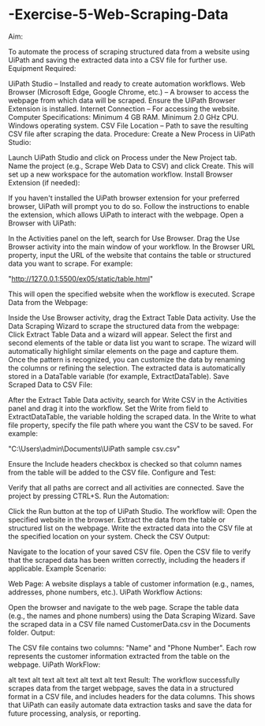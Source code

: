 # -Exercise-5-Web-Scraping-Data

Aim:

To automate the process of scraping structured data from a website using UiPath and saving the extracted data into a CSV file for further use.
Equipment Required:

UiPath Studio – Installed and ready to create automation workflows.
Web Browser (Microsoft Edge, Google Chrome, etc.) – A browser to access the webpage from which data will be scraped. Ensure the UiPath Browser Extension is installed.
Internet Connection – For accessing the website.
Computer Specifications:
Minimum 4 GB RAM.
Minimum 2.0 GHz CPU.
Windows operating system.
CSV File Location – Path to save the resulting CSV file after scraping the data.
Procedure:
Create a New Process in UiPath Studio:

Launch UiPath Studio and click on Process under the New Project tab.
Name the project (e.g., Scrape Web Data to CSV) and click Create.
This will set up a new workspace for the automation workflow.
Install Browser Extension (if needed):

If you haven't installed the UiPath browser extension for your preferred browser, UiPath will prompt you to do so.
Follow the instructions to enable the extension, which allows UiPath to interact with the webpage.
Open a Browser with UiPath:

In the Activities panel on the left, search for Use Browser. Drag the Use Browser activity into the main window of your workflow.
In the Browser URL property, input the URL of the website that contains the table or structured data you want to scrape. For example:

"http://127.0.0.1:5500/ex05/static/table.html"

This will open the specified website when the workflow is executed.
Scrape Data from the Webpage:

Inside the Use Browser activity, drag the Extract Table Data activity.
Use the Data Scraping Wizard to scrape the structured data from the webpage:
Click Extract Table Data and a wizard will appear.
Select the first and second elements of the table or data list you want to scrape.
The wizard will automatically highlight similar elements on the page and capture them.
Once the pattern is recognized, you can customize the data by renaming the columns or refining the selection.
The extracted data is automatically stored in a DataTable variable (for example, ExtractDataTable).
Save Scraped Data to CSV File:

After the Extract Table Data activity, search for Write CSV in the Activities panel and drag it into the workflow.
Set the Write from field to ExtractDataTable, the variable holding the scraped data.
In the Write to what file property, specify the file path where you want the CSV to be saved. For example:

"C:\Users\admin\Documents\UiPath sample csv.csv"

Ensure the Include headers checkbox is checked so that column names from the table will be added to the CSV file.
Configure and Test:

Verify that all paths are correct and all activities are connected.
Save the project by pressing CTRL+S.
Run the Automation:

Click the Run button at the top of UiPath Studio.
The workflow will:
Open the specified website in the browser.
Extract the data from the table or structured list on the webpage.
Write the extracted data into the CSV file at the specified location on your system.
Check the CSV Output:

Navigate to the location of your saved CSV file.
Open the CSV file to verify that the scraped data has been written correctly, including the headers if applicable.
Example Scenario:

Web Page: A website displays a table of customer information (e.g., names, addresses, phone numbers, etc.).
UiPath Workflow Actions:

Open the browser and navigate to the web page.
Scrape the table data (e.g., the names and phone numbers) using the Data Scraping Wizard.
Save the scraped data in a CSV file named CustomerData.csv in the Documents folder.
Output:

The CSV file contains two columns: "Name" and "Phone Number".
Each row represents the customer information extracted from the table on the webpage.
UiPath WorkFlow:

alt text alt text alt text alt text alt text
Result:
The workflow successfully scrapes data from the target webpage, saves the data in a structured format in a CSV file, and includes headers for the data columns. This shows that UiPath can easily automate data extraction tasks and save the data for future processing, analysis, or reporting.
